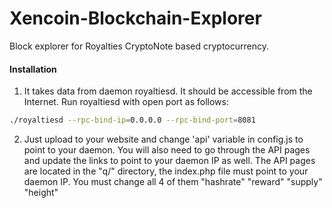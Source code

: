 # Xencoin-Blockchain-Explorer
Block explorer for Royalties CryptoNote based cryptocurrency.

#### Installation

1) It takes data from daemon royaltiesd. It should be accessible from the Internet. Run royaltiesd with open port as follows:
```bash
./royaltiesd --rpc-bind-ip=0.0.0.0 --rpc-bind-port=8081
```
2) Just upload to your website and change 'api' variable in config.js to point to your daemon. You will also need to go through the API pages and update the links to point to your daemon IP as well. The API pages are located in the "q/" directory, the index.php file must point to your daemon IP. You must change all 4 of them "hashrate" "reward" "supply" "height"
